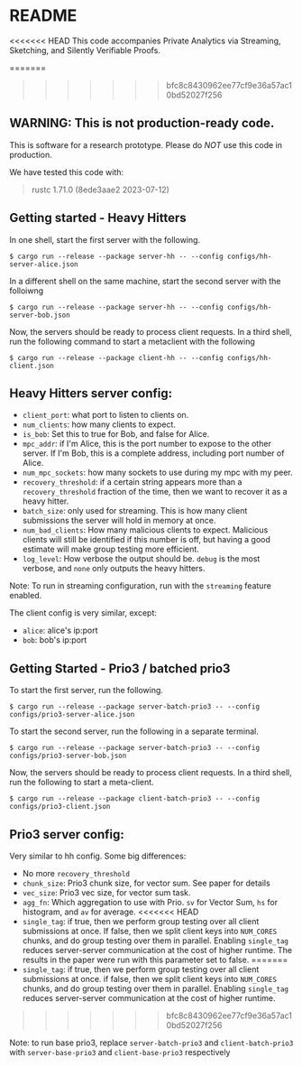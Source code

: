 # README

<<<<<<< HEAD
This code accompanies Private Analytics via Streaming, Sketching, and Silently Verifiable Proofs.

=======
>>>>>>> bfc8c8430962ee77cf9e36a57ac10bd52027f256
## WARNING: This is not production-ready code.

This is software for a research prototype. Please
do *NOT* use this code in production.

We have tested this code with:
>  rustc 1.71.0 (8ede3aae2 2023-07-12)

## Getting started - Heavy Hitters

In one shell, start the first server with the following. 

```
$ cargo run --release --package server-hh -- --config configs/hh-server-alice.json
```

In a different shell on the same machine, start the second server with the folloiwng
```
$ cargo run --release --package server-hh -- --config configs/hh-server-bob.json
```

Now, the servers should be ready to process client requests. In a third shell, run the following command to start a metaclient with the following

```
$ cargo run --release --package client-hh -- --config configs/hh-client.json
```

## Heavy Hitters server config:

* `client_port`: what port to listen to clients on.
* `num_clients`: how many clients to expect.
* `is_bob`: Set this to true for Bob, and false for Alice.
* `mpc_addr`: if I'm Alice, this is the port number to expose to the other server. If I'm Bob, this is a complete address, including port number of Alice. 
* `num_mpc_sockets`: how many sockets to use during my mpc with my peer.
* `recovery_threshold`: if a certain string appears more than a `recovery_threshold` fraction of the time, then we want to recover it as a heavy hitter.
* `batch_size`: only used for streaming. This is how many client submissions the server will hold in memory at once.
* `num_bad_clients`: How many malicious clients to expect. Malicious clients will still be identified if this number is off, but having a good estimate will make group testing more efficient.
* `log_level`: How verbose the output should be. `debug` is the most verbose, and `none` only outputs the heavy hitters.

Note: To run in streaming configuration, run with the `streaming` feature enabled. 

The client config is very similar, except: 
* `alice`: alice's ip:port 
* `bob`: bob's ip:port

## Getting Started - Prio3 / batched prio3

To start the first server, run the following.
```
$ cargo run --release --package server-batch-prio3 -- --config  configs/prio3-server-alice.json
```

To start the second server, run the following in a separate terminal.
```
$ cargo run --release --package server-batch-prio3 -- --config  configs/prio3-server-bob.json
```

Now, the servers should be ready to process client requests. In a third shell, run the following to start a meta-client.

```
$ cargo run --release --package client-batch-prio3 -- --config configs/prio3-client.json
```

## Prio3 server config:

Very similar to hh config. Some big differences: 
* No more `recovery_threshold` 
* `chunk_size`: Prio3 chunk size, for vector sum. See paper for details 
* `vec_size`: Prio3 vec size, for vector sum task.
* `agg_fn`: Which aggregation to use with Prio. `sv` for Vector Sum, `hs` for histogram, and `av` for average.
<<<<<<< HEAD
* `single_tag`: if true, then we perform group testing over all client submissions at once. If false, then we split client keys into `NUM_CORES` chunks, and do group testing over them in parallel. Enabling `single_tag` reduces server-server communication at the cost of higher runtime. The results in the paper were run with this parameter set to false.
=======
* `single_tag`: if true, then we perform group testing over all client submissions at once. if false, then we split client keys into `NUM_CORES` chunks, and do group testing over them in parallel. Enabling `single_tag` reduces server-server communication at the cost of higher runtime.   
>>>>>>> bfc8c8430962ee77cf9e36a57ac10bd52027f256

Note: to run base prio3, replace `server-batch-prio3` and `client-batch-prio3` with `server-base-prio3` and `client-base-prio3` respectively
